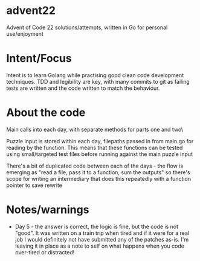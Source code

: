 # advent22
Advent of Code 22 solutions/attempts, written in Go for personal use/enjoyment

Intent/Focus
============

Intent is to learn Golang while practising good clean code development techniques.  TDD and legibility are key, with many commits to git as failing tests are written and the code written to match the behaviour.


About the code
==============

Main calls into each day, with separate methods for parts one and two\

Puzzle input is stored within each day, filepaths passed in from main.go for reading by the function.  This means that these functions can be tested using small/targeted test files before running against the main puzzle input

There's a bit of duplicated code between each of the days - the flow is emerging as "read a file, pass it to a function, sum the outputs" so there's scope for writing an intermediary that does this repeatedly with a function pointer to save rewrite

Notes/warnings
==============
* Day 5 - the answer is correct, the logic is fine, but the code is not "good".  It was written on a train trip when tired and if it were for a real job I would definitely not have submitted any of the patches as-is.  I'm leaving it in place as a note to self on what happens when you code over-tired or distracted!